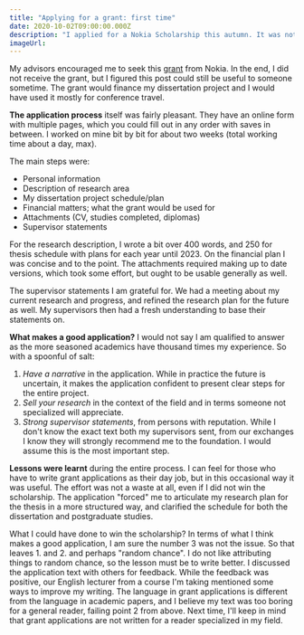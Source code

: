 ```yaml
---
title: "Applying for a grant: first time"
date: 2020-10-02T09:00:00.000Z
description: "I applied for a Nokia Scholarship this autumn. It was not accepted."
imageUrl:
---
```


My advisors encouraged me to seek this [grant](https://nokiafoundation.com/grants/nokia-scholarship/) from Nokia.
In the end, I did not receive the grant, but I figured this post could still be useful to someone sometime. The grant would finance my dissertation project and I would have used it mostly for conference travel.

**The application process** itself was fairly pleasant. They have an online form with multiple pages, which you could fill out in any order with saves in between. I worked on mine bit by bit for about two weeks (total working time about a day, max).

The main steps were:
- Personal information
- Description of research area
- My dissertation project schedule/plan
- Financial matters; what the grant would be used for
- Attachments (CV, studies completed, diplomas)
- Supervisor statements

For the research description, I wrote a bit over 400 words, and 250 for thesis schedule with plans for each year until 2023. On the financial plan I was concise and to the point. The attachments required making up to date versions, which took some effort, but ought to be usable generally as well.

The supervisor statements I am grateful for. We had a meeting about my current research and progress, and refined the research plan for the future as well. My supervisors then had a fresh understanding to base their statements on.


**What makes a good application?** I would not say I am qualified to answer as the more seasoned academics have thousand times my experience. So with a spoonful of salt:

1. *Have a narrative* in the application. While in practice the future is uncertain, it makes the application confident to present clear steps for the entire project.
2. *Sell your research* in the context of the field and in terms someone not specialized will appreciate.
3. *Strong supervisor statements*, from persons with reputation. While I don't know the exact text both my supervisors sent, from our exchanges I know they will strongly recommend me to the foundation. I would assume this is the most important step.

**Lessons were learnt** during the entire process. I can feel for those who have to write grant applications as their day job, but in this occasional way it was useful. The effort was not a waste at all, even if I did not win the scholarship. The application "forced" me to articulate my research plan for the thesis in a more structured way, and clarified the schedule for both the dissertation and postgraduate studies.

What I could have done to win the scholarship? In terms of what I think makes a good application, I am sure the number 3 was not the issue.
So that leaves 1. and 2. and perhaps "random chance". I do not like attributing things to random chance, so the lesson must be to write better. I discussed the application text with others for feedback. While the feedback was positive, our English lecturer from a course I'm taking mentioned some ways to improve my writing. The language in grant applications is different from the language in academic papers, and I believe my text was too boring for a general reader, failing point 2 from above. Next time, I'll keep in mind that grant applications are not written for a reader specialized in my field.
